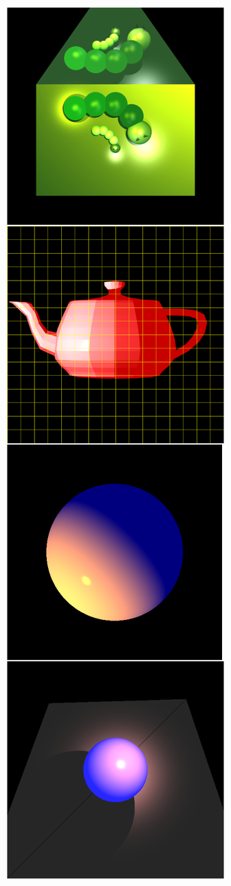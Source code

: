 ![Our final project image - two larvas on grass, with five diferent light sources](images/larvaPictureTest.png)
![Description of the image](images/TeapotTest.png)
![Description of the image](images/lightSphereDirectional.png)
![Description of the image](images/shadowTrianglesSphere.png)

